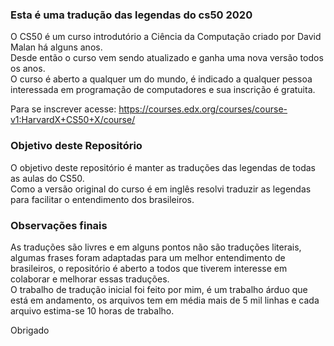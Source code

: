### Esta é uma tradução das legendas do cs50 2020
O CS50 é um curso introdutório a Ciência da Computação criado por David Malan há alguns anos.  
Desde então o curso vem sendo atualizado e ganha uma nova versão todos os anos.  
O curso é aberto a qualquer um do mundo, é indicado a qualquer pessoa interessada em programação de computadores e sua inscrição é gratuita.

Para se inscrever acesse: https://courses.edx.org/courses/course-v1:HarvardX+CS50+X/course/

### Objetivo deste Repositório
O objetivo deste repositório é manter as traduções das legendas de todas as aulas do CS50.  
Como a versão original do curso é em inglês resolvi traduzir as legendas para facilitar o entendimento dos brasileiros.

### Observações finais
As traduções são livres e em alguns pontos não são traduções literais, algumas frases foram adaptadas para um melhor entendimento de brasileiros, o repositório é aberto a todos que tiverem interesse em colaborar e melhorar essas traduções.  
O trabalho de tradução inicial foi feito por mim, é um trabalho árduo que está em andamento, os arquivos tem em média mais de 5 mil linhas e cada arquivo estima-se 10 horas de trabalho.

Obrigado

